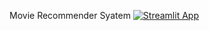 Movie Recommender Syatem
[![Streamlit App](https://static.streamlit.io/badges/streamlit_badge_black_white.svg)](https://movierecommendermanoj.streamlit.app/)
